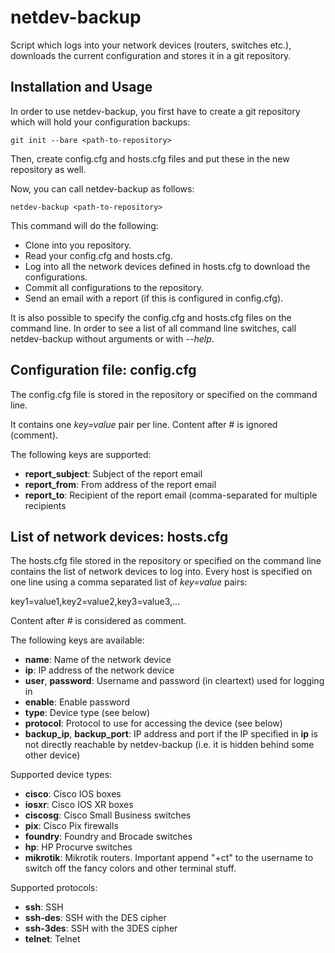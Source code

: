 netdev-backup
=============

Script which logs into your network devices (routers, switches etc.),
downloads the current configuration and stores it in a git repository.

Installation and Usage
----------------------

In order to use netdev-backup, you first have to create a git
repository which will hold your configuration backups:

```
git init --bare <path-to-repository>
```

Then, create config.cfg and hosts.cfg files and put these in the new
repository as well.

Now, you can call netdev-backup as follows:

```
netdev-backup <path-to-repository>
```

This command will do the following:

- Clone into you repository.
- Read your config.cfg and hosts.cfg.
- Log into all the network devices defined in hosts.cfg to download
  the configurations.
- Commit all configurations to the repository.
- Send an email with a report (if this is configured in config.cfg).

It is also possible to specify the config.cfg and hosts.cfg files on
the command line. In order to see a list of all command line switches,
call netdev-backup without arguments or with _--help_.

Configuration file: config.cfg
------------------------------

The config.cfg file is stored in the repository or specified on the
command line.

It contains one _key=value_ pair per line. Content after # is ignored
(comment).

The following keys are supported:

- **report_subject**: Subject of the report email
- **report_from**: From address of the report email
- **report_to**: Recipient of the report email (comma-separated for
  multiple recipients

List of network devices: hosts.cfg
----------------------------------

The hosts.cfg file stored in the repository or specified on the
command line contains the list of network devices to log into. Every
host is specified on one line using a comma separated list of
_key=value_ pairs:

key1=value1,key2=value2,key3=value3,...

Content after # is considered as comment.

The following keys are available:

- **name**: Name of the network device
- **ip**: IP address of the network device
- **user**, **password**: Username and password (in cleartext) used
  for logging in
- **enable**: Enable password
- **type**: Device type (see below)
- **protocol**: Protocol to use for accessing the device (see below)
- **backup_ip**, **backup_port**: IP address and port if the IP
  specified in **ip** is not directly reachable by netdev-backup
  (i.e. it is hidden behind some other device)

Supported device types:

- **cisco**: Cisco IOS boxes
- **iosxr**: Cisco IOS XR boxes
- **ciscosg**: Cisco Small Business switches
- **pix**: Cisco Pix firewalls
- **foundry**: Foundry and Brocade switches
- **hp**: HP Procurve switches
- **mikrotik**: Mikrotik routers. Important append "+ct" to the username
  to switch off the fancy colors and other terminal stuff.

Supported protocols:

- **ssh**: SSH
- **ssh-des**: SSH with the DES cipher
- **ssh-3des**: SSH with the 3DES cipher
- **telnet**: Telnet
